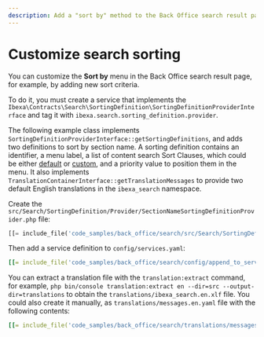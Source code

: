 ```yaml
---
description: Add a "sort by" method to the Back Office search result page.
---
```


# Customize search sorting

You can customize the **Sort by** menu in the Back Office search result page, for example, by adding new sort criteria.

To do it, you must create a service that implements the `Ibexa\Contracts\Search\SortingDefinition\SortingDefinitionProviderInterface` and tag it with `ibexa.search.sorting_definition.provider`.

The following example class implements `SortingDefinitionProviderInterface::getSortingDefinitions`, and adds two definitions to sort by section name.
A sorting definition contains an identifier, a menu label, a list of content search Sort Clauses, which could be either [default](sort_clause_reference.md#sort-clauses) or [custom](create_custom_sort_clause.md), and a priority value to position them in the menu.
It also implements `TranslationContainerInterface::getTranslationMessages` to provide two default English translations in the `ibexa_search` namespace.

Create the `src/Search/SortingDefinition/Provider/SectionNameSortingDefinitionProvider.php` file:

``` php hl_lines="22"
[[= include_file('code_samples/back_office/search/src/Search/SortingDefinition/Provider/SectionNameSortingDefinitionProvider.php') =]]
```

Then add a service definition to `config/services.yaml`:

``` yaml hl_lines="5"
[[= include_file('code_samples/back_office/search/config/append_to_services.yaml') =]]
```

You can extract a translation file with the `translation:extract` command, for example, `php bin/console translation:extract en --dir=src --output-dir=translations` to obtain the `translations/ibexa_search.en.xlf` file.
You could also create it manually, as `translations/messages.en.yaml` file with the following contents:

``` yaml
[[= include_file('code_samples/back_office/search/translations/messages.en.yaml') =]]
```
